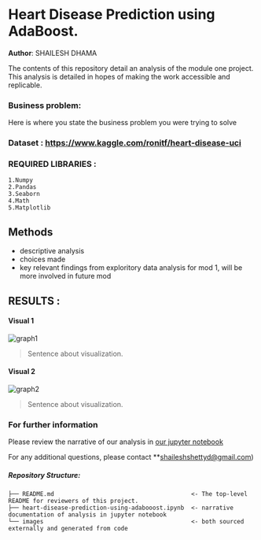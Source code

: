 # Heart Disease Prediction using AdaBoost.

**Author**: SHAILESH DHAMA

The contents of this repository detail an analysis of the module one project. This analysis is detailed in hopes of making the work accessible and replicable.

### Business problem:

Here is where you state the business problem you were trying to solve

### Dataset : https://www.kaggle.com/ronitf/heart-disease-uci

### REQUIRED LIBRARIES :

    1.Numpy
    2.Pandas
    3.Seaborn
    4.Math
    5.Matplotlib

## Methods
- descriptive analysis
- choices made
- key relevant findings from exploritory data analysis for mod 1, will be more involved in future mod

## RESULTS :

#### Visual 1
![graph1](./images/visual1.png)
> Sentence about visualization.

#### Visual 2
![graph2](./images/visual2.png)
> Sentence about visualization.

### For further information

Please review the narrative of our analysis in [our jupyter notebook](./heart-disease-prediction-using-adabooost.ipynb)

For any additional questions, please contact **shaileshshettyd@gmail.com)

##### Repository Structure:

```
├── README.md                                       <- The top-level README for reviewers of this project.
├── heart-disease-prediction-using-adabooost.ipynb  <- narrative documentation of analysis in jupyter notebook
└── images                                          <- both sourced externally and generated from code
```
